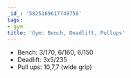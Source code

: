 ```yaml
---
_id_: '5825169617749758'
tags:
- gym
title: 'Gym: Bench, Deadlift, Pullups'
---
```


- Bench: 3/170, 6/160, 6/150
- Deadlift: 3x5/235
- Pull ups: 10,7,7 (wide grip)
